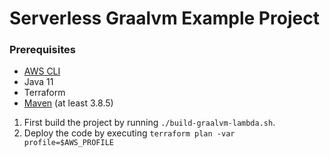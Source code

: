# Serverless Graalvm Example Project

### Prerequisites

- [AWS CLI](https://aws.amazon.com/cli/)
- Java 11
- Terraform
- [Maven](https://maven.apache.org/download.cgi?Preferred=ftp://ftp.osuosl.org/pub/apache/) (at least 3.8.5)

1. First build the project by running `./build-graalvm-lambda.sh`.
2. Deploy the code by executing `terraform plan -var profile=$AWS_PROFILE`
